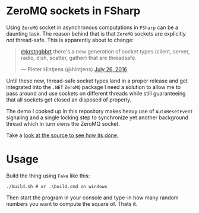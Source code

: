 # ZeroMQ sockets in FSharp

Using `ZeroMQ` socket in asynchronous computations in `FSharp` can be a daunting task. The reason
behind that is that `ZeroMQ` sockets are explicitly _not_ thread-safe. This is apparently about to
change:

<blockquote class="twitter-tweet" data-lang="en"><p lang="en" dir="ltr"><a href="https://twitter.com/krstngbbrt">@krstngbbrt</a> there&#39;s a new generation of socket types (client, server, radio, dish, scatter, gather) that are threadsafe.</p>&mdash; Pieter Hintjens (@hintjens) <a href="https://twitter.com/hintjens/status/757889447996391429">July 26, 2016</a></blockquote>
<script async src="//platform.twitter.com/widgets.js" charset="utf-8"></script>

Until these new, thread-safe socket types land in a proper release and get integrated into the
`.NET` `ZeroMQ` package I need a solution to allow me to pass around and use sockets on different
threads while still guaranteeing that all sockets get closed an disposed of properly.

The demo I cooked up in this repository makes heavy use of `AutoResetEvent` signaling and a single
locking step to synchronize yet another background thread which in turn owns the ZeroMQ socket. 

Take a [look at the source to see how its done.](https://github.com/krgn/fsharp-zmq/blob/master/zmq.tests/zmq.tests.fs)

# Usage

Build the thing using `Fake` like this:

```
./build.sh # or .\build.cmd on windows
```

Then start the program in your console and type-in how many random numbers you want to compute the
square of. Thats it. 
